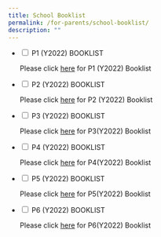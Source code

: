 ```yaml
---
title: School Booklist
permalink: /for-parents/school-booklist/
description: ""
---
```

<ul class="jekyllcodex_accordion">
  <li>
    <input type="checkbox" id="accordion1">
    <label for="accordion1">P1 (Y2022) BOOKLIST</label>
    <div>
      <p>Please click <a href="https://punggolcovepri-moe-edu-sg-admin.cwp.sg/qql/slot/u1242/2022%20school%20booklist/2022%20PCPS%20P1.pdf" target="_blank" rel="noopener">here</a> for P1 (Y2022) Booklist</p>
    </div>
	</li>  
	  <li>
    <input type="checkbox" id="accordion2">
    <label for="accordion2">P2 (Y2022) BOOKLIST</label>
    <div>
      <p>Please click <a href="https://punggolcovepri-moe-edu-sg-admin.cwp.sg/qql/slot/u1242/2022%20school%20booklist/2022%20PCPS%20P1.pdf" target="_blank" rel="noopener">here</a> for P2 (Y2022) Booklist</p>
    </div>
	</li>  
	  <li>
    <input type="checkbox" id="accordion3">
    <label for="accordion3">P3 (Y2022) BOOKLIST</label>
    <div>
      <p>Please click <a href="here" target="_blank" rel="noopener">here</a> for P3(Y2022) Booklist</p>
    </div>
	</li>  
	  <li>
    <input type="checkbox" id="accordion4">
    <label for="accordion4">P4 (Y2022) BOOKLIST</label>
    <div>
      <p>Please click <a href="here" target="_blank" rel="noopener">here</a> for P4(Y2022) Booklist</p>
    </div>
	</li>  
	<li>
    <input type="checkbox" id="accordion5">
    <label for="accordion5">P5 (Y2022) BOOKLIST</label>
    <div>
      <p>Please click <a href="here" target="_blank" rel="noopener">here</a> for P5(Y2022) Booklist</p>
    </div>
	</li>
	<li>
    <input type="checkbox" id="accordion6">
    <label for="accordion6">P6 (Y2022) BOOKLIST</label>
    <div>
      <p>Please click <a href="here" target="_blank" rel="noopener">here</a> for P6(Y2022) Booklist</p>
    </div>
	</li>
</ul>